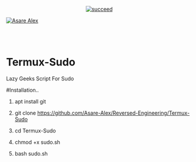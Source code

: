 <p align="center">
<a href="#"><img title="succeed" src="https://img.shields.io/badge/deobfuscating-succeed-green?colorB=%23017e40&style=for-the-badge"></a>
</p>
<p align="left">
<a href="https://github.com/Asare-Alex"><img title="Asare Alex" src="https://img.shields.io/badge/By-Asare%20Alex-blue?style=for-the-badge&logo=github"></a>
</p>
<br/><br/>

# Termux-Sudo
Lazy Geeks Script For Sudo


#Installation..

1) apt install git


2) git clone https://github.com/Asare-Alex/Reversed-Engineering/Termux-Sudo


3) cd Termux-Sudo


4) chmod +x sudo.sh


5) bash sudo.sh

